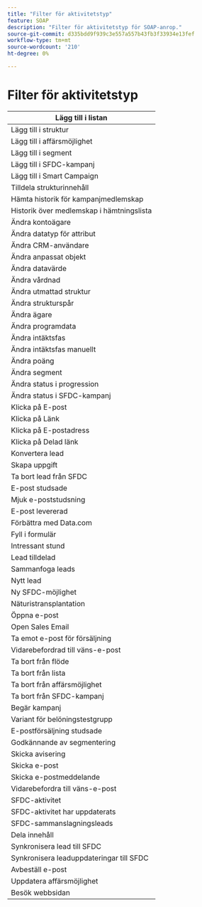 ```yaml
---
title: "Filter för aktivitetstyp"
feature: SOAP
description: "Filter för aktivitetstyp för SOAP-anrop."
source-git-commit: d335bdd9f939c3e557a557b43fb3f33934e13fef
workflow-type: tm+mt
source-wordcount: '210'
ht-degree: 0%

---
```



# Filter för aktivitetstyp

| Lägg till i listan |
|-------------------------------------|
| Lägg till i struktur |
| Lägg till i affärsmöjlighet |
| Lägg till i segment |
| Lägg till i SFDC-kampanj |
| Lägg till i Smart Campaign |
| Tilldela strukturinnehåll |
| Hämta historik för kampanjmedlemskap |
| Historik över medlemskap i hämtningslista |
| Ändra kontoägare |
| Ändra datatyp för attribut |
| Ändra CRM-användare |
| Ändra anpassat objekt |
| Ändra datavärde |
| Ändra vårdnad |
| Ändra utmattad struktur |
| Ändra strukturspår |
| Ändra ägare |
| Ändra programdata |
| Ändra intäktsfas |
| Ändra intäktsfas manuellt |
| Ändra poäng |
| Ändra segment |
| Ändra status i progression |
| Ändra status i SFDC-kampanj |
| Klicka på E-post |
| Klicka på Länk |
| Klicka på E-postadress |
| Klicka på Delad länk |
| Konvertera lead |
| Skapa uppgift |
| Ta bort lead från SFDC |
| E-post studsade |
| Mjuk e-poststudsning |
| E-post levererad |
| Förbättra med Data.com |
| Fyll i formulär |
| Intressant stund |
| Lead tilldelad |
| Sammanfoga leads |
| Nytt lead |
| Ny SFDC-möjlighet |
| Näturistransplantation |
| Öppna e-post |
| Open Sales Email |
| Ta emot e-post för försäljning |
| Vidarebefordrad till väns-e-post |
| Ta bort från flöde |
| Ta bort från lista |
| Ta bort från affärsmöjlighet |
| Ta bort från SFDC-kampanj |
| Begär kampanj |
| Variant för belöningstestgrupp |
| E-postförsäljning studsade |
| Godkännande av segmentering |
| Skicka avisering |
| Skicka e-post |
| Skicka e-postmeddelande |
| Vidarebefordra till väns-e-post |
| SFDC-aktivitet |
| SFDC-aktivitet har uppdaterats |
| SFDC-sammanslagningsleads |
| Dela innehåll |
| Synkronisera lead till SFDC |
| Synkronisera leaduppdateringar till SFDC |
| Avbeställ e-post |
| Uppdatera affärsmöjlighet |
| Besök webbsidan |
